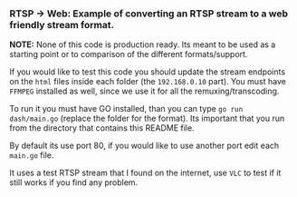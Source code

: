 ### RTSP -> Web: Example of converting an RTSP stream to a web friendly stream format.

**NOTE:** None of this code is production ready. Its meant to be used as a starting point or
to comparison of the different formats/support.


If you would like to test this code you should update the stream endpoints on the `html` files inside each folder (the `192.168.0.10` part).
You must have `FFMPEG` installed as well, since we use it for all the remuxing/transcoding.

To run it you must have GO installed, than you can type `go run dash/main.go` (replace the folder for the format).
Its important that you run from the directory that contains this README file.

By default its use port 80, if you would like to use another port  edit each `main.go` file.

It uses a test RTSP stream that I found on the internet, use `VLC` to test if it still works if you find any problem.
